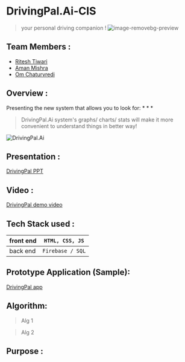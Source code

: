 # DrivingPal.Ai-CIS 
> your personal driving companion !
![image-removebg-preview](https://user-images.githubusercontent.com/76032847/131260321-7d3c08da-d99a-4b5e-9f7a-579f2d6285cb.png)


## Team Members :

* [Ritesh Tiwari](@s.amity.edu)
* [Aman Mishra](@s.amity.edu)
* [Om Chaturvredi](om.chaturvedi@s.amity.edu)

## Overview :

Presenting the new system that allows you to look for:
* 
* 
* 


> DrivingPal.Ai system's graphs/ charts/ stats will make it more convenient to understand things in better way!

![DrivingPal.Ai](https://user-images.githubusercontent.com/76032847/131260442-6b7d195c-00c5-49dc-b908-1538784fa1c5.png)
 


## Presentation :
[DrivingPal PPT](https://docs.google.com/presentation/d/1PP_UdvGI5GEMj1osPAG12IMrS4C_On8G/edit?usp=sharing&ouid=104856549558075776345&rtpof=true&sd=true)

## Video :
[DrivingPal demo video](https://drive.google.com/file/d/1Cv3ApBOFXm7cIB13sykMzI8Vbyj-p2-M/view?usp=drivesdk)

## Tech Stack used :

  |front end | `HTML, CSS, JS`                                  |
  |----------|--------------------------------------------------|
  |back end  | `Firebase / SQL`                                 |

## Prototype Application (Sample):

[DrivingPal app](https://framer.com/share/Magic-Player--72Rkmhf4wtNmGGh5KP2p/MIsuE0kBn)

## Algorithm:
> Alg 1

> Alg 2


## Purpose :





